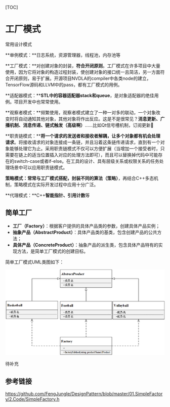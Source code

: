 [TOC]

# 工厂模式

常用设计模式

**单例模式：**日志系统，资源管理器，线程池，内存池等



**工厂模式：**对创建对象的封装，**符合开闭原则**。工厂模式在许多项目中大量使用，因为它将对象的构造过程封装，使创建对象的接口统一且简洁，另一方面符合开闭原则，易于扩展。开源项目NVDLA的compiler中各类node的建立，TensorFlow源码和LLVM中的pass，都有工厂模式的用例。

**适配器模式：****STL中的容器适配器stack和queue**，是对象适配器的绝佳用例。项目开发中也常常使用。

**观察者模式：**频繁使用，观察者模式建立了一种一对多的联动，一个对象改变时将自动通知其他对象，其他对象将作出反应。这是不是很常见？**消息更新、广播机制、消息传递、链式触发（高级啊）**……比如Qt信号槽机制，订阅更新👻

**职责链模式：****将一个请求的发送者和接收者解耦，让多个对象都有机会处理请求**。将接收请求的对象连接成一条链，并且沿着这条链传递请求，直到有一个对象能够处理它为止。采用职责链模式不仅可以方便扩展（当增加一个接受者时，只需要在链上的适当位置插入对应的处理方法即可），而且可以替换掉代码中可能存在的switch-case或者if-else。在工具的设计、具有层级关系或权限关系的任务处理场景中可以应用职责链模式。

**策略模式：**常**常与工厂模式搭配，封装不同的算法（策略）**，再结合C++多态机制，策略模式在实际开发过程中应用十分广泛。

**代理模式：**C++**智能指针、引用计数**等

## 简单工厂

- **工厂（Factory）**：根据客户提供的具体产品类的参数，创建具体产品实例；
- **抽象产品（AbstractProduct）**：具体产品类的基类，包含创建产品的公共方法；
- **具体产品（ConcreteProduct）**：抽象产品的派生类，包含具体产品特有的实现方法，是简单工厂模式的创建目标。

简单工厂模式UML类图如下：

![简单工厂模式.png](.工厂模式.assets/简单工厂模式.png)

待补充

## 参考链接

https://github.com/FengJungle/DesignPattern/blob/master/01.SimpleFactory/2.Code/SimpleFactory.h